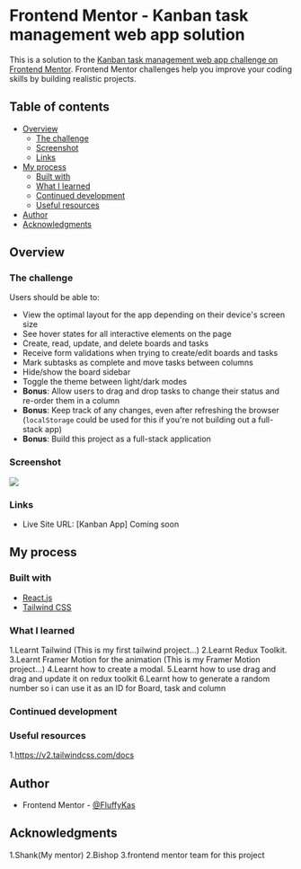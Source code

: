 # Frontend Mentor - Kanban task management web app solution

This is a solution to the [Kanban task management web app challenge on Frontend Mentor](https://www.frontendmentor.io/challenges/kanban-task-management-web-app-wgQLt-HlbB). Frontend Mentor challenges help you improve your coding skills by building realistic projects.

## Table of contents

- [Overview](#overview)
  - [The challenge](#the-challenge)
  - [Screenshot](#screenshot)
  - [Links](#links)
- [My process](#my-process)
  - [Built with](#built-with)
  - [What I learned](#what-i-learned)
  - [Continued development](#continued-development)
  - [Useful resources](#useful-resources)
- [Author](#author)
- [Acknowledgments](#acknowledgments)

## Overview

### The challenge

Users should be able to:

- View the optimal layout for the app depending on their device's screen size
- See hover states for all interactive elements on the page
- Create, read, update, and delete boards and tasks
- Receive form validations when trying to create/edit boards and tasks
- Mark subtasks as complete and move tasks between columns
- Hide/show the board sidebar
- Toggle the theme between light/dark modes
- **Bonus**: Allow users to drag and drop tasks to change their status and re-order them in a column
- **Bonus**: Keep track of any changes, even after refreshing the browser (`localStorage` could be used for this if you're not building out a full-stack app)
- **Bonus**: Build this project as a full-stack application

### Screenshot

![](./screenshot.jpg)

### Links

- Live Site URL: [Kanban App] Coming soon

## My process

### Built with

- [React.js](https://react.dev/)
- [Tailwind CSS](https://tailwindcss.com/)

### What I learned

1.Learnt Tailwind (This is my first tailwind project...)
2.Learnt Redux Toolkit.
3.Learnt Framer Motion for the animation (This is my Framer Motion project...)
4.Learnt how to create a modal.
5.Learnt how to use drag and drag and update it on redux toolkit
6.Learnt how to generate a random number so i can use it as an ID for Board, task and column

### Continued development

### Useful resources

1.https://v2.tailwindcss.com/docs

## Author

- Frontend Mentor - [@FluffyKas](https://www.frontendmentor.io/profile/FluffyKas)

## Acknowledgments

1.Shank(My mentor)
2.Bishop
3.frontend mentor team for this project
